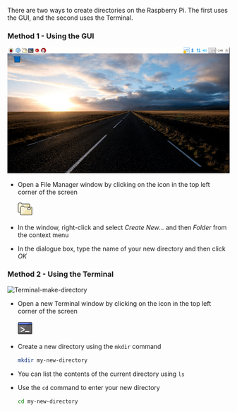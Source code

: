 There are two ways to create directories on the Raspberry Pi. The first uses the GUI, and the second uses the Terminal.

### Method 1 - Using the GUI

![GUI-make-directory](images/GUI-make-directory.gif)

- Open a File Manager window by clicking on the icon in the top left corner of the screen

   ![file-manager](images/file-manager.png)

- In the window, right-click and select *Create New...* and then *Folder* from the context menu
- In the dialogue box, type the name of your new directory and then click *OK*

### Method 2 - Using the Terminal

![Terminal-make-directory](images/Terminal-make-directory.gif)

- Open a new Terminal window by clicking on the icon in the top left corner of the screen

   ![terminal](images/terminal.png)

- Create a new directory using the `mkdir` command

    ~~~bash
    mkdir my-new-directory
    ~~~

- You can list the contents of the current directory using `ls`
- Use the `cd` command to enter your new directory

    ~~~bash
    cd my-new-directory
    ~~~


